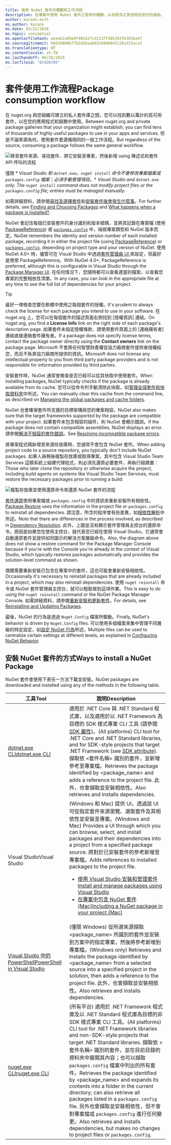 ```yaml
---
title: 使用 NuGet 套件的概觀和工作流程
description: 在專案中使用 NuGet 套件之程序的概觀，以及程序之其他特定部分的連結。
author: karann-msft
ms.author: karann
ms.date: 03/22/2018
ms.topic: conceptual
ms.openlocfilehash: eeae62a09a9f405d27cd113ff586393f6305ba47
ms.sourcegitcommit: b6810860b77b2d50aab031040b047c20a333aca3
ms.translationtype: HT
ms.contentlocale: zh-TW
ms.lasthandoff: 06/28/2019
ms.locfileid: "67426705"
---
```

# <a name="package-consumption-workflow"></a><span data-ttu-id="48b66-103">套件使用工作流程</span><span class="sxs-lookup"><span data-stu-id="48b66-103">Package consumption workflow</span></span>

<span data-ttu-id="48b66-104">在 nuget.org 與您組織可建立的私人套件庫之間，您可以找到數以萬計的高可用套件，以在您的應用程式和服務中使用。</span><span class="sxs-lookup"><span data-stu-id="48b66-104">Between nuget.org and private package galleries that your organization might establish, you can find tens of thousands of highly useful packages to use in your apps and services.</span></span> <span data-ttu-id="48b66-105">但是不論來源為何，使用套件會遵循相同的一般工作流程。</span><span class="sxs-lookup"><span data-stu-id="48b66-105">But regardless of the source, consuming a package follows the same general workflow.</span></span>

![移至套件來源、尋找套件、將它安裝至專案，然後新增 using 陳述式和套件 API 呼叫的流程](media/Overview-01-GeneralFlow.png)

<span data-ttu-id="48b66-107">僅限 \* _Visual Studio 和 `dotnet.exe`。`nuget install` 命令不會修改專案檔案或 `packages.config` 檔案；必須手動管理項目。_</span><span class="sxs-lookup"><span data-stu-id="48b66-107">\* _Visual Studio and `dotnet.exe` only. The `nuget install` command does not modify project files or the `packages.config` file; entries must be managed manually._</span></span>

<span data-ttu-id="48b66-108">如需詳細資料，請參閱[尋找及選擇套件](../consume-packages/finding-and-choosing-packages.md)和[安裝套件後會發生什麼事](../concepts/package-installation-process.md)。</span><span class="sxs-lookup"><span data-stu-id="48b66-108">For further details, see [Finding and Choosing Packages](../consume-packages/finding-and-choosing-packages.md) and [What happens when a package is installed?](../concepts/package-installation-process.md).</span></span>

<span data-ttu-id="48b66-109">NuGet 會記住每個已安裝套件的身分識別和版本號碼，並將其記錄在專案檔 (使用 [PackageReference](../consume-packages/package-references-in-project-files.md)) 或 [`packages.config`](../reference/packages-config.md) 中，端視專案類型和 NuGet 版本而定。</span><span class="sxs-lookup"><span data-stu-id="48b66-109">NuGet remembers the identity and version number of each installed package, recording it in either the project file (using [PackageReference](../consume-packages/package-references-in-project-files.md)) or [`packages.config`](../reference/packages-config.md), depending on project type and your version of NuGet.</span></span> <span data-ttu-id="48b66-110">使用 NuGet 4.0+ 時，儘管可在 Visual Studio 中透過[套件管理員 UI ](../tools/package-manager-ui.md)來設定，但最好是使用 PackageReference。</span><span class="sxs-lookup"><span data-stu-id="48b66-110">With NuGet 4.0+, PackageReference is preferred, although this is configurable in Visual Studio through the [Package Manager UI](../tools/package-manager-ui.md).</span></span> <span data-ttu-id="48b66-111">在任何情況下，您隨時都可以查看適當的檔案，以查看您專案的完整相依性清單。</span><span class="sxs-lookup"><span data-stu-id="48b66-111">In any case, you can look in the appropriate file at any time to see the full list of dependencies for your project.</span></span>

> [!Tip]
> <span data-ttu-id="48b66-112">最好一律檢查您要在軟體中使用之每個套件的授權。</span><span class="sxs-lookup"><span data-stu-id="48b66-112">It's prudent to always check the license for each package you intend to use in your software.</span></span> <span data-ttu-id="48b66-113">在 nuget.org 上，您可以在每個套件的描述頁面右側找到 [授權資訊]  連結。</span><span class="sxs-lookup"><span data-stu-id="48b66-113">On nuget.org, you find a **License Info** link on the right side of each package's description page.</span></span> <span data-ttu-id="48b66-114">如果套件未指定授權條款，請使用套件頁面上的 [連絡擁有者]  連結直接連絡套件擁有者。</span><span class="sxs-lookup"><span data-stu-id="48b66-114">If a package does not specify license terms, contact the package owner directly using the **Contact owners** link on the package page.</span></span> <span data-ttu-id="48b66-115">Microsoft 不會將任何智慧財產權從協力廠商套件提供者授權給您，而且不負責協力廠商所提供的資訊。</span><span class="sxs-lookup"><span data-stu-id="48b66-115">Microsoft does not license any intellectual property to you from third party package providers and is not responsible for information provided by third parties.</span></span>

<span data-ttu-id="48b66-116">安裝套件時，NuGet 通常會檢查是否已經可以從其快取中使用套件。</span><span class="sxs-lookup"><span data-stu-id="48b66-116">When installing packages, NuGet typically checks if the package is already available from its cache.</span></span> <span data-ttu-id="48b66-117">您可以從命令列手動清除此快取，如[管理全域套件和快取資料夾](../consume-packages/managing-the-global-packages-and-cache-folders.md)中所述。</span><span class="sxs-lookup"><span data-stu-id="48b66-117">You can manually clear this cache from the command line, as described on [Managing the global packages and cache folders](../consume-packages/managing-the-global-packages-and-cache-folders.md).</span></span>

<span data-ttu-id="48b66-118">NuGet 也會確保套件所支援的目標架構與您的專案相容。</span><span class="sxs-lookup"><span data-stu-id="48b66-118">NuGet also makes sure that the target frameworks supported by the package are compatible with your project.</span></span> <span data-ttu-id="48b66-119">如果套件未包含相容的組件，則 NuGet 會顯示錯誤。</span><span class="sxs-lookup"><span data-stu-id="48b66-119">If the package does not contain compatible assemblies, NuGet displays an error.</span></span> <span data-ttu-id="48b66-120">請參閱[解決不相容的套件錯誤](dependency-resolution.md#resolving-incompatible-package-errors)。</span><span class="sxs-lookup"><span data-stu-id="48b66-120">See [Resolving incompatible package errors](dependency-resolution.md#resolving-incompatible-package-errors).</span></span>

<span data-ttu-id="48b66-121">將專案程式碼新增至來源存放庫時，您通常不會包含 NuGet 套件。</span><span class="sxs-lookup"><span data-stu-id="48b66-121">When adding project code to a source repository, you typically don't include NuGet packages.</span></span> <span data-ttu-id="48b66-122">如果人員稍後複製存放庫或取得專案，其中包含 Visual Studio Team Services 這類系統上組建代理程式，則必須先還原必要套件，再執行組建置：</span><span class="sxs-lookup"><span data-stu-id="48b66-122">Those who later clone the repository or otherwise acquire the project, including build agents on systems like Visual Studio Team Services, must restore the necessary packages prior to running a build:</span></span>

![複製存放庫並使用還原命令來還原 NuGet 套件的流程](media/Overview-02-RestoreFlow.png)

<span data-ttu-id="48b66-124">[套件還原](../consume-packages/package-restore.md)使用專案檔或 `packages.config` 中的資訊來重新安裝所有相依性。</span><span class="sxs-lookup"><span data-stu-id="48b66-124">[Package Restore](../consume-packages/package-restore.md) uses the information in the project file or `packages.config` to reinstall all dependencies.</span></span> <span data-ttu-id="48b66-125">請注意，所含的程序會有些差異，如[相依性解析](../consume-packages/dependency-resolution.md)中所述。</span><span class="sxs-lookup"><span data-stu-id="48b66-125">Note that there are differences in the process involved, as described in [Dependency Resolution](../consume-packages/dependency-resolution.md).</span></span> <span data-ttu-id="48b66-126">此外，上圖並沒有顯示套件管理員主控台的還原命令，原因是如果您在使用主控台，就代表您已經在使用 Visual Studio，它通常會自動還原套件並提供如同圖示的解決方案層級命令。</span><span class="sxs-lookup"><span data-stu-id="48b66-126">Also, the diagram above does not show a restore command for the Package Manager Console because if you're with the Console you're already in the context of Visual Studio, which typically restores packages automatically and provides the solution-level command as shown.</span></span>

<span data-ttu-id="48b66-127">偶爾需要重新安裝已包含在專案中的套件，這也可能會重新安裝相依性。</span><span class="sxs-lookup"><span data-stu-id="48b66-127">Occasionally it's necessary to reinstall packages that are already included in a project, which may also reinstall dependencies.</span></span> <span data-ttu-id="48b66-128">使用 `nuget reinstall` 命令或 NuGet 套件管理員主控台，就可以輕鬆做到這項作業。</span><span class="sxs-lookup"><span data-stu-id="48b66-128">This is easy to do using the `nuget reinstall` command or the NuGet Package Manager Console.</span></span> <span data-ttu-id="48b66-129">如需詳細資料，請參閱[重新安裝和更新套件](../consume-packages/reinstalling-and-updating-packages.md)。</span><span class="sxs-lookup"><span data-stu-id="48b66-129">For details, see [Reinstalling and Updating Packages](../consume-packages/reinstalling-and-updating-packages.md).</span></span>

<span data-ttu-id="48b66-130">最後，NuGet 的行為是透過 `Nuget.Config` 檔案所驅動。</span><span class="sxs-lookup"><span data-stu-id="48b66-130">Finally, NuGet's behavior is driven by `Nuget.Config` files.</span></span> <span data-ttu-id="48b66-131">可以使用多個檔案來集中管理不同層級的特定設定，如[設定 NuGet 行為](../consume-packages/configuring-nuget-behavior.md)所述。</span><span class="sxs-lookup"><span data-stu-id="48b66-131">Multiple files can be used to centralize certain settings at different levels, as explained in [Configuring NuGet Behavior](../consume-packages/configuring-nuget-behavior.md).</span></span>

## <a name="ways-to-install-a-nuget-package"></a><span data-ttu-id="48b66-132">安裝 NuGet 套件的方式</span><span class="sxs-lookup"><span data-stu-id="48b66-132">Ways to install a NuGet Package</span></span>

<span data-ttu-id="48b66-133">NuGet 套件會使用下表任一方法下載並安裝。</span><span class="sxs-lookup"><span data-stu-id="48b66-133">NuGet packages are downloaded and installed using any of the methods in the following table.</span></span>

| <span data-ttu-id="48b66-134">工具</span><span class="sxs-lookup"><span data-stu-id="48b66-134">Tool</span></span> | <span data-ttu-id="48b66-135">說明</span><span class="sxs-lookup"><span data-stu-id="48b66-135">Description</span></span> |
| --- | --- |
| [<span data-ttu-id="48b66-136">dotnet.exe CLI</span><span class="sxs-lookup"><span data-stu-id="48b66-136">dotnet.exe CLI</span></span>](install-use-packages-dotnet-cli.md) | <span data-ttu-id="48b66-137">適用於 .NET Core 與 .NET Standard 程式庫，以及適用於以 .NET Framework 為目標的 SDK 樣式專案 CLI 工具 (請參閱 [ SDK 屬性](/dotnet/core/tools/csproj#additions))。</span><span class="sxs-lookup"><span data-stu-id="48b66-137">(All platforms) CLI tool for .NET Core and .NET Standard libraries, and for SDK-style projects that target .NET Framework (see [SDK attribute](/dotnet/core/tools/csproj#additions)).</span></span> <span data-ttu-id="48b66-138">擷取依 \<套件名稱\> 識別的套件，並新增參考至專案檔。</span><span class="sxs-lookup"><span data-stu-id="48b66-138">Retrieves the package identified by \<package_name\> and adds a reference to the project file.</span></span> <span data-ttu-id="48b66-139">此外，也會擷取並安裝相依性。</span><span class="sxs-lookup"><span data-stu-id="48b66-139">Also retrieves and installs dependencies.</span></span> |
| <span data-ttu-id="48b66-140">Visual Studio</span><span class="sxs-lookup"><span data-stu-id="48b66-140">Visual Studio</span></span> | <span data-ttu-id="48b66-141">(Windows 和 Mac) 提供 UI，透過該 UI 可從指定套件來源瀏覽、選取套件及其相依性並安裝至專案。</span><span class="sxs-lookup"><span data-stu-id="48b66-141">(Windows and Mac) Provides a UI through which you can browse, select, and install packages and their dependencies into a project from a specified package source.</span></span> <span data-ttu-id="48b66-142">將對於已安裝套件的參考新增至專案檔。</span><span class="sxs-lookup"><span data-stu-id="48b66-142">Adds references to installed packages to the project file.</span></span><ul><li>[<span data-ttu-id="48b66-143">使用 Visual Studio 安裝和管理套件</span><span class="sxs-lookup"><span data-stu-id="48b66-143">Install and manage packages using Visual Studio</span></span>](../tools/package-manager-ui.md)</li><li>[<span data-ttu-id="48b66-144">在專案中包含 NuGet 套件 (Mac)</span><span class="sxs-lookup"><span data-stu-id="48b66-144">Including a NuGet package in your project (Mac)</span></span>](/visualstudio/mac/nuget-walkthrough)</li></ul> |
| [<span data-ttu-id="48b66-145">Visual Studio 中的 PowerShell</span><span class="sxs-lookup"><span data-stu-id="48b66-145">PowerShell in Visual Studio</span></span>](../tools/package-manager-console.md) | <span data-ttu-id="48b66-146">(僅限 Windows) 從所選來源擷取 \<package_name\> 所識別的套件並安裝到方案中的指定專案，然後將參考新增到專案檔。</span><span class="sxs-lookup"><span data-stu-id="48b66-146">(Windows only) Retrieves and installs the package identified by \<package_name\> from a selected source into a specified project in the solution, then adds a reference to the project file.</span></span> <span data-ttu-id="48b66-147">此外，也會擷取並安裝相依性。</span><span class="sxs-lookup"><span data-stu-id="48b66-147">Also retrieves and installs dependencies.</span></span> |
| [<span data-ttu-id="48b66-148">nuget.exe CLI</span><span class="sxs-lookup"><span data-stu-id="48b66-148">nuget.exe CLI</span></span>](install-use-packages-dotnet-cli.md) | <span data-ttu-id="48b66-149">(所有平台) 適用於 .NET Framework 程式庫及以 .NET Standard 程式庫為目標的非 SDK 樣式專案 CLI 工具。</span><span class="sxs-lookup"><span data-stu-id="48b66-149">(All platforms) CLI tool for .NET Framework libraries and non-SDK-style projects that target .NET Standard libraries.</span></span> <span data-ttu-id="48b66-150">擷取依 \<套件名稱\> 識別的套件，並在目前目錄的資料夾中展開其內容；也可以擷取 `packages.config` 檔案中列出的所有套件。</span><span class="sxs-lookup"><span data-stu-id="48b66-150">Retrieves the package identified by \<package_name\> and expands its contents into a folder in the current directory; can also retrieve all packages listed in a `packages.config` file.</span></span> <span data-ttu-id="48b66-151">另外也會擷取並安裝相依性，但不會對專案檔或 `packages.config` 進行任何變更。</span><span class="sxs-lookup"><span data-stu-id="48b66-151">Also retrieves and installs dependencies, but makes no changes to project files or `packages.config`.</span></span> |
